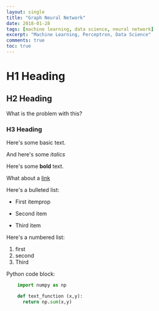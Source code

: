 ```yaml
---
layout: single
title: "Graph Neural Network"
date: 2018-01-28
tags: [machine learning, data science, neural network]
excerpt: "Machine Learning, Perceptron, Data Science"
comments: true
toc: true
---
```


# H1 Heading

## H2 Heading

What is the problem with this?

### H3 Heading

Here's some basic text.

And here's some *italics*

Here's some **bold** text.

What about a [link](https://google.com)

Here's a bulleted list:
* First itemprop
+ Second item
- Third item

Here's a numbered list:
1. first
2. second
3. Third

Python code block:
```python
    import numpy as np

    def text_function (x,y):
      return np.sum(x,y)
```
